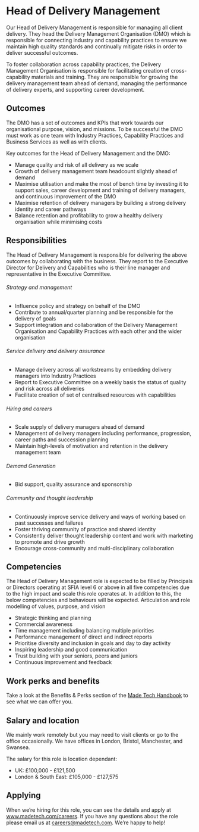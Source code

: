 # Head of Delivery Management

Our Head of Delivery Management is responsible for managing all client delivery. They head the Delivery Management Organisation (DMO) which is responsible for connecting industry and capability practices to ensure we maintain high quality standards and continually mitigate risks in order to deliver successful outcomes.

To foster collaboration across capability practices, the Delivery Management Organisation is responsible for facilitating creation of cross-capability materials and training. They are responsible for growing the delivery management team ahead of demand, managing the performance of delivery experts, and supporting career development.

## Outcomes

The DMO has a set of outcomes and KPIs that work towards our organisational purpose, vision, and missions. To be successful the DMO must work as one team with Industry Practices, Capability Practices and Business Services as well as with clients.

Key outcomes for the Head of Delivery Management and the DMO:

- Manage quality and risk of all delivery as we scale
- Growth of delivery management team headcount slightly ahead of demand
- Maximise utilisation and make the most of bench time by investing it to support sales, career development and training of delivery managers, and continuous improvement of the DMO
- Maximise retention of delivery managers by building a strong delivery identity and career pathways
- Balance retention and profitability to grow a healthy delivery organisation while minimising costs

## Responsibilities

The Head of Delivery Management is responsible for delivering the above outcomes by collaborating with the business. They report to the Executive Director for Delivery and Capabilities who is their line manager and representative in the Executive Committee.

###### Strategy and management

- Influence policy and strategy on behalf of the DMO
- Contribute to annual/quarter planning and be responsible for the delivery of goals
- Support integration and collaboration of the Delivery Management Organisation and Capability Practices with each other and the wider organisation

###### Service delivery and delivery assurance

- Manage delivery across all workstreams by embedding delivery managers into Industry Practices
- Report to Executive Committee on a weekly basis the status of quality and risk across all deliveries
- Facilitate creation of set of centralised resources with capabilities

###### Hiring and careers

- Scale supply of delivery managers ahead of demand
- Management of delivery managers including performance, progression, career paths and succession planning
- Maintain high-levels of motivation and retention in the delivery management team

###### Demand Generation

- Bid support, quality assurance and sponsorship

###### Community and thought leadership

- Continuously improve service delivery and ways of working based on past successes and failures
- Foster thriving community of practice and shared identity
- Consistently deliver thought leadership content and work with marketing to promote and drive growth
- Encourage cross-community and multi-disciplinary collaboration

## Competencies

The Head of Delivery Management role is expected to be filled by Principals or Directors operating at SFIA level 6 or above in all five competencies due to the high impact and scale this role operates at. In addition to this, the below competencies and behaviours will be expected.
Articulation and role modelling of values, purpose, and vision

- Strategic thinking and planning
- Commercial awareness
- Time management including balancing multiple priorities
- Performance management of direct and indirect reports
- Prioritise diversity and inclusion in goals and day to day activity
- Inspiring leadership and good communication
- Trust building with your seniors, peers and juniors
- Continuous improvement and feedback

## Work perks and benefits

Take a look at the Benefits & Perks section of the [Made Tech Handbook](https://github.com/madetech/handbook) to see what we can offer you. 

## Salary and location

We mainly work remotely but you may need to visit clients or go to the office occasionally. We have offices in London, Bristol, Manchester, and Swansea. 

The salary for this role is location dependant:

- UK: £100,000 - £121,500
- London & South East: £105,000 - £127,575

## Applying

When we’re hiring for this role, you can see the details and apply at www.madetech.com/careers. If you have any questions about the role please email us at [careers@madetech.com](mailto:careers@madetech.com). We’re happy to help!
